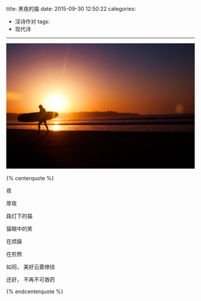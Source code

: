 title: 黑夜的猫
date: 2015-09-30 12:50:22
categories:
- 淫诗作对
tags:
- 现代诗
---


![黎明](/uploads/images/photo-1415931633537-351070d20b81.jpeg)

{% centerquote %}


夜

厚夜

路灯下的猫

猫眼中的笑

在烦躁

在煎熬

如同， 美好云雾缭绕

还好， 不再不可救药

{% endcenterquote %}

